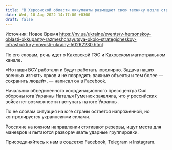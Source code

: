 ```yaml
---
title: "В Херсонской области оккупанты размещают свою технику возле стратегической инфраструктуры — советник главы ОВА"
date: Wed, 10 Aug 2022 14:17:00 +0300
draft: false
---
```

Источник: Новое Время https://nv.ua/ukraine/events/v-hersonskoy-oblasti-okkupanty-razmeshchayutsya-okolo-strategicheskoy-infrastruktury-novosti-ukrainy-50262230.html


По его словам, речь идет о Каховской ГЭС и Каховском магистральном канале.

«Но наши ВСУ работали и будут работать ювелирно. Задача наших военных изгнать орков и не повредить важные объекты и тем более — сохранить людей», — написал он в Facebook.

Начальник объединенного координационного прессцентра Сил обороны юга Украины Наталья Гуменюк заявляла, что у российских войск нет возможности наступать на юге Украины.

 По ее словам ситуация на юге страны остается напряженной, но контролируется украинскими силами.

 Россияне на южном направлении стягивают резервы, ищут места для маневров и пытаются разворачивать ударные группировки.

Присоединяйтесь к нам в соцсетях Facebook, Telegram и Instagram.
